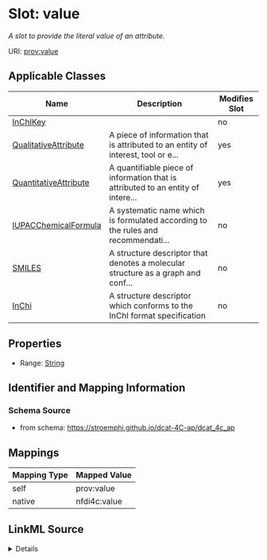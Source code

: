 

# Slot: value


_A slot to provide the literal value of an attribute._





URI: [prov:value](http://www.w3.org/ns/prov#value)



<!-- no inheritance hierarchy -->





## Applicable Classes

| Name | Description | Modifies Slot |
| --- | --- | --- |
| [InChIKey](InChIKey.md) |  |  no  |
| [QualitativeAttribute](QualitativeAttribute.md) | A piece of information that is attributed to an entity of interest, tool or e... |  yes  |
| [QuantitativeAttribute](QuantitativeAttribute.md) | A quantifiable piece of information that is attributed to an entity of intere... |  yes  |
| [IUPACChemicalFormula](IUPACChemicalFormula.md) | A systematic name which is formulated according to the rules and recommendati... |  no  |
| [SMILES](SMILES.md) | A structure descriptor that denotes a molecular structure as a graph and conf... |  no  |
| [InChi](InChi.md) | A structure descriptor which conforms to the InChI format specification |  no  |







## Properties

* Range: [String](String.md)





## Identifier and Mapping Information







### Schema Source


* from schema: https://stroemphi.github.io/dcat-4C-ap/dcat_4c_ap




## Mappings

| Mapping Type | Mapped Value |
| ---  | ---  |
| self | prov:value |
| native | nfdi4c:value |




## LinkML Source

<details>
```yaml
name: value
description: A slot to provide the literal value of an attribute.
from_schema: https://stroemphi.github.io/dcat-4C-ap/dcat_4c_ap
rank: 1000
slot_uri: prov:value
alias: value
domain_of:
- QualitativeAttribute
- QuantitativeAttribute
range: string

```
</details>